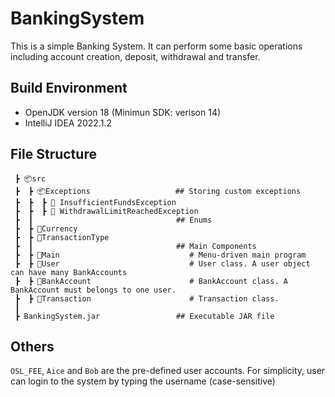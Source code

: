 # BankingSystem
This is a simple Banking System. It can perform some basic operations including account creation, deposit, withdrawal and transfer.

## Build Environment
* OpenJDK version 18 (Minimun SDK: verison 14)
* IntelliJ IDEA 2022.1.2

## File Structure

```
 ┣ 📦src
 ┣  ┣ 📦Exceptions                   ## Storing custom exceptions
 ┣  ┣  ┣ 📜 InsufficientFundsException                 
 ┣  ┣  ┣ 📜 WithdrawalLimitReachedException         
 ┣  ┃                                ## Enums
 ┣  ┣ 📜Currency                       
 ┣  ┣ 📜TransactionType                       
 ┣  ┃                                ## Main Components
 ┣  ┣ 📜Main                             # Menu-driven main program
 ┣  ┣ 📜User                             # User class. A user object can have many BankAccounts
 ┣  ┣ 📜BankAccount                      # BankAccount class. A BankAccount must belongs to one user.
 ┣  ┣ 📜Transaction                      # Transaction class.
 ┃  
 ┣ BankingSystem.jar                 ## Executable JAR file
 ```

## Others
`OSL_FEE`, `Aice` and `Bob` are the pre-defined user accounts. For simplicity, user can login to the system by typing the username (case-sensitive)




